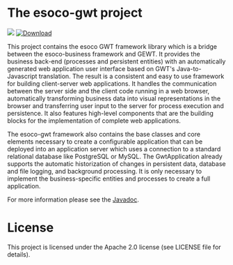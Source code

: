 # The esoco-gwt project

[![](https://github.com/esoco/esoco-gwt/workflows/Java%20CI/badge.svg)](https://github.com/esoco/esoco-gwt/actions)
[![Download](https://api.bintray.com/packages/esoco/sdack/esoco-gwt/images/download.svg)](https://bintray.com/esoco/sdack/esoco-gwt/_latestVersion)

This project contains the esoco GWT framework library which is a bridge between the esoco-business framework and GEWT. It provides the business back-end (processes and persistent entities) with an automatically generated web application user interface based on GWT's Java-to-Javascript translation. The result is a consistent and easy to use framework for building client-server web applications. It handles the communication between the server side and the client code running in a web browser, automatically transforming business data into visual representations in the browser and transferring user input to the server for process execution and persistence. It also features high-level components that are the building blocks for the implementation of complete web applications.

The esoco-gwt framework also contains the base classes and core elements necessary to create a configurable application that can be deployed into an application server which uses a connection to a standard relational database like PostgreSQL or MySQL. The GwtApplication already supports the automatic historization of changes in persistent data, database and file logging, and background processing. It is only necessary to implement the business-specific entities and processes to create a full application.

For more information please see the [Javadoc](http://esoco.github.io/esoco-gwt/javadoc/).

# License

This project is licensed under the Apache 2.0 license (see LICENSE file for details).  